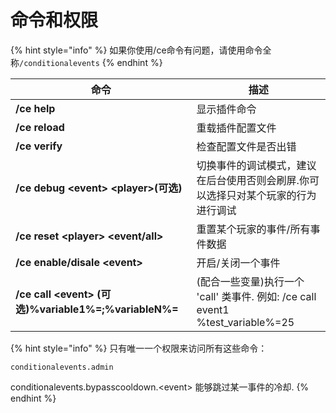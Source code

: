 # 命令和权限

{% hint style="info" %}
如果你使用/ce命令有问题，请使用命令全称`/conditionalevents`
{% endhint %}

| 命令                                                  | 描述                                                               |
| --------------------------------------------------- | ---------------------------------------------------------------- |
| **/ce help**                                        | 显示插件命令                                                           |
| **/ce reload**                                      | 重载插件配置文件                                                         |
| **/ce verify**                                      | 检查配置文件是否出错                                                       |
| **/ce debug \<event> \<player>(可选)**                | 切换事件的调试模式，建议在后台使用否则会刷屏.你可以选择只对某个玩家的行为进行调试                        |
| **/ce reset \<player> \<event/all>**                | 重置某个玩家的事件/所有事件数据                                                 |
| **/ce enable/disale \<event>**                      | 开启/关闭一个事件                                                        |
| **/ce call \<event> (可选)%variable1%=;%variableN%=** | (配合一些变量)执行一个 'call' 类事件. 例如: /ce call event1 %test\_variable%=25 |

{% hint style="info" %}
只有唯一一个权限来访问所有这些命令：

`conditionalevents.admin`

conditionalevents.bypasscooldown.\<event> 能够跳过某一事件的冷却.
{% endhint %}
